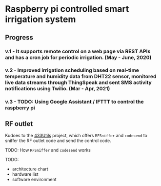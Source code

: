 # Raspberry pi controlled smart irrigation system

## Progress

### v.1 - It supports remote control on a web page via REST APIs and has a cron job for periodic irrigation. (May - June, 2020)
### v.2 - Improved irrigation scheduling based on real-time temperature and humidity data from DHT22 sensor, monitored live data streams through ThingSpeak and sent SMS activity notifications using Twilio.  (Mar - Apr, 2021)  

### v.3 - TODO: Using Google Assistant / IFTTT to control the raspberry pi 

## RF outlet
Kudoes to the [433Utils](https://github.com/ninjablocks/433Utils/tree/master/RPi_utils) project, which offers `RFSniffer` and `codesend` to sniffer the RF outlet code and send the control code.

TODO:  How `RFSniffer` and `codesend` works

TODO:
- architecture chart
- hardware list
- software environment



